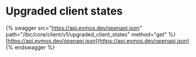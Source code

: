 # Upgraded client states

{% swagger src="https://api.evmos.dev/openapi.json" path="/ibc/core/client/v1/upgraded_client_states" method="get" %}
[https://api.evmos.dev/openapi.json](https://api.evmos.dev/openapi.json)
{% endswagger %}
